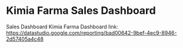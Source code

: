# Kimia Farma Sales Dashboard
Sales Dashboard Kimia Farma
Dashboard link: https://datastudio.google.com/reporting/bad00642-9bef-4ec9-8946-2d57405a4c48

